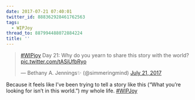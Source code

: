 ```yaml
---
date: 2017-07-21 07:40:01
twitter_id: 888362928461762563
tags:
  - WIPJoy
thread_to: 887994488072884224
title: ''
---
```


<blockquote class="twitter-tweet"><p lang="en" dir="ltr"><a href="https://twitter.com/hashtag/WIPjoy?src=hash&amp;ref_src=twsrc%5Etfw">#WIPjoy</a> Day 21: Why do you yearn to share this story with the world? <a href="https://t.co/tASiUfbRyo">pic.twitter.com/tASiUfbRyo</a></p>&mdash; Bethany A. Jennings✨ (@simmeringmind) <a href="https://twitter.com/simmeringmind/status/888256946616188928?ref_src=twsrc%5Etfw">July 21, 2017</a></blockquote>
<script async src="https://platform.twitter.com/widgets.js" charset="utf-8"></script>

Because it feels like I’ve been trying to tell a story like this (“What you’re looking for isn’t in this world.”) my whole life. [#WIPJoy](https://twitter.com/hashtag/WIPJoy)

